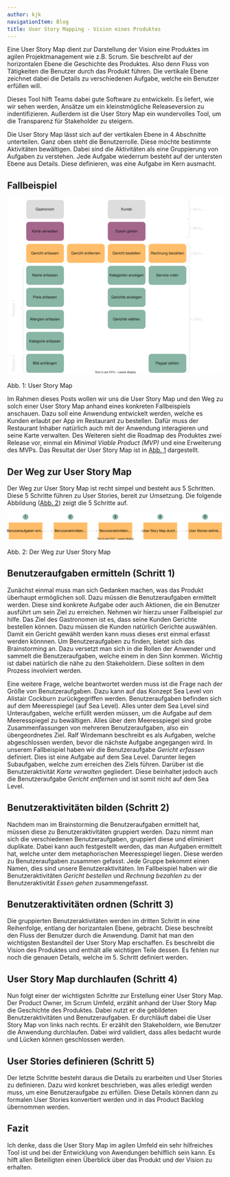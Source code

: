 ```yaml
---
author: kjk
navigationItem: Blog
title: User Story Mapping - Vision eines Produktes
---
```


Eine User Story Map dient zur Darstellung der Vision eine Produktes im agilen Projektmanagement wie z.B. Scrum. Sie beschreibt auf der horizontalen Ebene die Geschichte des Produktes. Also denn Fluss von Tätigkeiten die Benutzer durch das Produkt führen. Die vertikale Ebene zeichnet dabei die Details zu verschiedenen Aufgabe, welche ein Benutzer erfüllen will.

Dieses Tool hilft Teams dabei gute Software zu entwickeln. Es liefert, wie wir sehen werden, Ansätze um ein kleinstmögliche Releaseversion zu indentifizieren. Außerdem ist die User Story Map ein wundervolles Tool, um die Transparenz für Stakeholder zu steigern.

Die User Story Map lässt sich auf der vertikalen Ebene in 4 Abschnitte unterteilen. Ganz oben steht die Benutzerrolle. Diese möchte bestimmte Aktivitäten bewältigen. Dabei sind die Aktivitäten als eine Gruppierung von Aufgaben zu verstehen. Jede Aufgabe wiederrum besteht auf der untersten Ebene aus Details. Diese definieren, was eine Aufgabe im Kern ausmacht.

## Fallbeispiel

![User Story Map](/assets/img/user-story-map.svg)
<div id="user-story-map" class="figure-title">Abb. 1: User Story Map</div>

Im Rahmen dieses Posts wollen wir uns die User Story Map und den Weg zu solch einer User Story Map anhand eines konkreten Fallbeispiels anschauen. Dazu soll eine Anwendung entwickelt werden, welche es Kunden erlaubt per App im Restaurant zu bestellen. Dafür muss der Restaurant Inhaber natürlich auch mit der Anwendung interagieren und seine Karte verwalten. Des Weiteren sieht die Roadmap des Produktes zwei Release vor, einmal ein *Minimal Viable Product (MVP)* und eine Erweiterung des MVPs.  Das Resultat der User Story Map ist in [Abb. 1](#user-story-map) dargestellt.

## Der Weg zur User Story Map

Der Weg zur User Story Map ist recht simpel und besteht aus 5 Schritten. Diese 5 Schritte führen zu User Stories, bereit zur Umsetzung. Die folgende Abbildung ([Abb. 2](way-user-story-map)) zeigt die 5 Schritte auf.

![Der Weg zur User Story Map](/assets/img/way-to-user-stpry-map.svg)
<div id="way-user-story-map" class="figure-title">Abb. 2: Der Weg zur User Story Map</div>

## Benutzeraufgaben ermitteln (Schritt 1)
Zunächst einmal muss man sich Gedanken machen, was das Produkt überhaupt ermöglichen soll. Dazu müssen die Benutzeraufgaben ermittelt werden. Diese sind konkrete Aufgabe oder auch Aktionen, die ein Benutzer ausführt um sein Ziel zu erreichen. Nehmen wir hierzu unser Fallbeispiel zur hilfe. Das Ziel des Gastronomen ist es, dass seine Kunden Gerichte bestellen können. Dazu müssen die Kunden natürlich Gerichte auswählen. Damit ein Gericht gewählt werden kann muss dieses erst einmal erfasst werden könnnen. Um Benutzeraufgaben zu finden, bietet sich das Brainstorming an. Dazu versetzt man sich in die Rollen der Anwender und sammelt die Benutzeraufgaben, welche einem in den Sinn kommen. Wichtig ist dabei natürlich die nähe zu den Stakeholdern. Diese sollten in dem Prozess involviert werden.

Eine weitere Frage, welche beantwortet werden muss ist die Frage nach der Größe von Benutzeraufgaben. Dazu kann auf das Konzept Sea Level von Alistair Cockburn zurückgegriffen werden. Benutzeraufgaben befinden sich auf dem Meeresspiegel (auf Sea Level). Alles unter dem Sea Level sind Unteraufgaben, welche erfüllt werden müssen, um die Aufgabe auf dem Meeresspiegel zu bewältigen. Alles über dem Meeresspiegel sind grobe Zusammenfassungen von mehreren Benutzeraufgaben, also ein übergeordnetes Ziel. Ralf Wirdemann beschreibt es als Aufgaben, welche abgeschlossen werden, bevor die nächste Aufgabe angegangen wird. In unserem Fallbeispiel haben wir die Benutzeraufgabe *Gericht erfassen* definiert. Dies ist eine Aufgabe auf dem Sea Level. Darunter liegen Subaufgaben, welche zum erreichen des Ziels führen. Darüber ist die Benutzeraktivität *Karte verwalten* gegliedert. Diese beinhaltet jedoch auch die Benutzeraufgabe *Gericht entfernen* und ist somit nicht auf dem Sea Level.

## Benutzeraktivitäten bilden (Schritt 2)
Nachdem man im Brainstorming die Benutzeraufgaben ermittelt hat, müssen diese zu Benutzeraktivitäten gruppiert werden. Dazu nimmt man sich die verschiedenen Benutzeraufgaben, gruppiert diese und eliminiert duplikate. Dabei kann auch festgestellt werden, das man Aufgaben ermittelt hat, welche unter dem metaphorischen Meeresspiegel liegen. Diese werden zu Benutzeraufgaben zusammen gefasst. Jede Gruppe bekommt einen Namen, dies sind unsere Benutzeraktivitäten. Im Fallbeispiel haben wir die Benutzeraktivitäten *Gericht bestellen* und *Rechnung bezahlen* zu der Benutzeraktivität *Essen gehen* zusammengefasst. 

## Benutzeraktivitäten ordnen (Schritt 3)
Die gruppierten Benutzeraktivitäten werden im dritten Schritt in eine Reihenfolge, entlang der horizantalen Ebene, gebracht. Diese beschreibt den Fluss der Benutzer durch die Anwendung. Damit hat man den wichtigsten Bestandteil der User Story Map erschaffen. Es beschreibt die Vision des Produktes und enthält alle wichtigen Teile dessen. Es fehlen nur noch die genauen Details, welche im 5. Schritt definiert werden.

## User Story Map durchlaufen (Schritt 4)
Nun folgt einer der wichtigsten Schritte zur Erstellung einer User Story Map. Der Product Owner, im Scrum Umfeld, erzählt anhand der User Story Map die Geschichte des Produktes. Dabei nutzt er die gebildeten Benutzeraktivitäten und Benutzeraufgaben. Er durchläuft dabei die User Story Map von links nach rechts. Er erzählt den Stakeholdern, wie Benutzer die Anwendung durchlaufen. Dabei wird validiert, dass alles bedacht wurde und Lücken können geschlossen werden.

## User Stories definieren (Schritt 5)
Der letzte Schritte besteht daraus die Details zu erarbeiten und User Stories zu definieren. Dazu wird konkret beschrieben, was alles erledigt werden muss, um eine Benutzeraufgabe zu erfüllen. Diese Details können dann zu formalen User Stories konvertiert werden und in das Product Backlog übernommen werden.

## Fazit
Ich denke, dass die User Story Map im agilen Umfeld ein sehr hilfreiches Tool ist und bei der Entwicklung von Awendungen behilflich sein kann. Es hilft allen Beteiligten einen Überblick über das Produkt und der Vision zu erhalten.